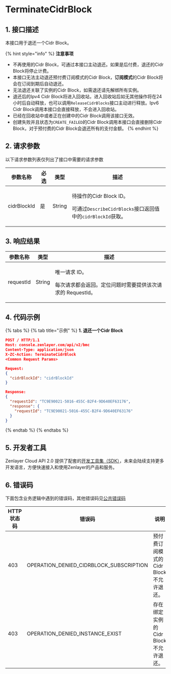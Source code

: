 # TerminateCidrBlock

## 1. 接口描述

本接口用于退还一个Cidr Block。

{% hint style="info" %}
**注意事项**

* 不再使用的Cidr Block，可通过本接口主动退还。如果是后付费，退还的Cidr Block将停止计费。
* 本接口无法主动退还预付费订阅模式的Cidr Block，**订阅模式**的Cidr Block将会在订阅到期后自动退还。
* 无法退还关联了实例的Cidr Block，如需退还请先解绑所有实例。
* 退还后的Ipv4 Cidr Block将进入回收站，进入回收站后如无其他操作将在24小时后自动释放，也可以调用`ReleaseCidrBlocks`接口主动进行释放。Ipv6 Cidr Block调用本接口会直接释放，不会进入回收站。
* 已经在回收站中或者正在创建中的Cidr Block调用该接口无效。
* 创建失败并且状态为`CREATE_FAILED`的Cidr Block调用本接口会直接删除Cidr Block，对于预付费的Cidr Block会退还所有的支付金额。
{% endhint %}



## 2. 请求参数

以下请求参数列表仅列出了接口中需要的请求参数

| 参数名称        | 必选 | 类型     | 描述                                                                                                   |
| ----------- | -- | ------ | ---------------------------------------------------------------------------------------------------- |
| cidrBlockId | 是  | String | <p>待操作的Cidr Block ID。</p><p>可通过<code>DescribeCidrBlocks</code>接口返回值中的<code>cidrBlockId</code>获取。</p> |



## 3. 响应结果

| 参数名称      | 类型     | 描述                                                       |
| --------- | ------ | -------------------------------------------------------- |
| requestId | String | <p>唯一请求 ID。</p><p>每次请求都会返回。定位问题时需要提供该次请求的 RequestId。</p> |



## 4. 代码示例

{% tabs %}
{% tab title="示例" %}
**1. 退还一个Cidr Block**

```json
POST / HTTP/1.1
Host: console.zenlayer.com/api/v2/bmc
Content-Type: application/json
X-ZC-Action: TerminateCidrBlock
<Common Request Params>

Request:
{
  "cidrBlockId": "cidrBlockId"
}

Response:
{
  "requestId": "TC9E90021-5016-455C-B2F4-9D640EF63176",
  "response": {
    "requestId": "TC9E90021-5016-455C-B2F4-9D640EF63176"
  }
}
```
{% endtab %}
{% endtabs %}



## 5. 开发者工具

Zenlayer Cloud API 2.0 提供了配套的[开发工具集（SDK）](../../api-introduction/sdk/)，未来会陆续支持更多开发语言，方便快速接入和使用Zenlayer的产品和服务。



## 6. 错误码

下面包含业务逻辑中遇到的错误码，其他错误码见[公共错误码](../../api-introduction/instruction/commonerrorcode.md)

| HTTP状态码 | 错误码                                        | 说明                       |
| ------- | ------------------------------------------ | ------------------------ |
| 403     | OPERATION\_DENIED\_CIDRBLOCK\_SUBSCRIPTION | 预付费订阅模式的Cidr Block不允许退还。 |
| 403     | OPERATION\_DENIED\_INSTANCE\_EXIST         | 存在绑定实例的Cidr Block不允许退还。  |
